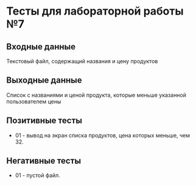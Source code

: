# Тесты для лабораторной работы №7

## Входные данные

Текстовый файл, содержащий названия и цену продуктов

## Выходные данные

Список с названиями и ценой продукта, которые меньше указанной пользователем цены

## Позитивные тесты

- 01 - вывод на экран списка продуктов, цена которых меньше, чем 32.

## Негативные тесты

- 01 - пустой файл.
